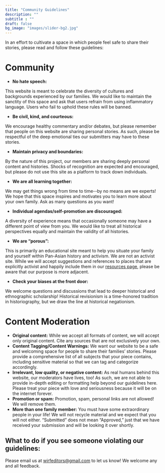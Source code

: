 ```yaml
---
title: "Community Guidelines"
description: ""
subtitle : ""
draft: false
bg_image: "images/slider-bg2.jpg"
---
```


In an effort to cultivate a space in which people feel safe to share their stories, please read and follow these guidelines:  

# **Community**  
*    **No hate speech:**

This website is meant to celebrate the diversity of cultures and backgrounds experienced by our families. We would like to maintain the sanctity of this space and ask that users refrain from using inflammatory language. Users who fail to uphold these rules will be banned.

*    **Be civil, kind, and courteous:**

We encourage healthy commentary and/or debates, but please remember that people on this website are sharing personal stories. As such, please be respectful of the deep emotional ties our submitters may have to these stories.

*    **Maintain privacy and boundaries:**

By the nature of this project, our members are sharing deeply personal content and histories. Shocks of recognition are expected and encouraged, but please do not use this site as a platform to track down individuals.

*    **We are all learning together:**

We may get things wrong from time to time--by no means are we experts! We hope that this space inspires and motivates you to learn more about your own family. Ask as many questions as you want!

*    **Individual agendas/self-promotion are discouraged:** 

A diversity of experience means that occasionally someone may have a different point of view from you. We would like to treat all historical perspectives equally and maintain the validity of all histories.

*    **We are “porous”:** 

This is primarily an educational site meant to help you situate your family and yourself within Pan-Asian history and activism. We are not an activist site. While we will accept suggestions and references to places that are explicitly activist and happily include them in our [resources page](https://wirf.netlify.app/resources/), please be aware that our purpose is more adjacent.

*    **Check your biases at the front door:** 

We welcome questions and discussions that lead to deeper historical and ethnographic scholarship! Historical revisionism is a time-honored tradition in historiography, but we draw the line at historical negationism. 

# **Content Moderation**  
* **Original content:** 
While we accept all formats of content, we will accept only original content. Cite any sources that are not exclusively your own.
* **Content Tagging/Content Warnings:** 
We want our website to be a safe and welcoming space for people to share their families’ stories. Please provide a comprehensive list of all subjects that your piece contains, including sensitive material so that we can tag and categorize accordingly. 
* **Irrelevant, low quality, or negative content:** 
As real humans behind this website, our moderators have lives, too! As such, we are not able to provide in-depth editing or formatting help beyond our guidelines here. Please treat your piece with love and seriousness because it will be on the internet forever.
* **Promotion or spam:** 
Promotion, spam, personal links are not allowed! We will remove them.
* **More than one family member:** 
You must have some extraordinary people in your life! We will not recycle material and we expect that you will not either. “Submitted” does not mean “Approved,” just that we have received your submission and will be looking it over shortly.

## **What to do if you see someone violating our guidelines:**
Please email us at wirfeditors@gmail.com to let us know! We welcome any and all feedback.

